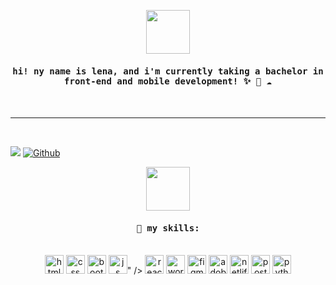 <!DOCTYPE html>
<html lang="en">
<head>
    <meta charset="UTF-8">
    <meta name="viewport" content="width=device-width, initial-scale=1.0">
</head>
<body>
    <p align="center">
        <img src="https://media.giphy.com/media/kcwaVQJLWCqcK1s8zW/giphy.gif" width="70" height="70" />
    </p>
    <h4 align="center"><samp> hi! ny name is lena, and i'm currently taking a bachelor in front-end and mobile development! ✨ 🌱 ☁️ </samp></h4>
    <br>
    <hr>
    <br>

![](https://visitor-badge.laobi.icu/badge?page_id=explicitlena.explicitlena)
[![Github](https://img.shields.io/github/followers/explicitlena?label=Follow&style=social)](https://github.com/explicitlena.explicitlena)

<p align="center">
    <img src="https://media.giphy.com/media/hcYsJPR6cueI2ruIVu/giphy.gif" width="70" height="70" />
 </p> 

<h4 align="center"><samp>🌱 my skills:
</samp></h4>
<br>
<div align="center" class="icon-container">
    <img alt="html" width="30px" src="https://cdn.jsdelivr.net/gh/devicons/devicon/icons/html5/html5-plain.svg"/>
    <img alt="css" width="30px" src="https://cdn.jsdelivr.net/gh/devicons/devicon/icons/css3/css3-plain.svg"/>
    <img alt="bootstrap" width="30px" src="https://cdn.jsdelivr.net/gh/devicons/devicon@latest/icons/bootstrap/bootstrap-original.svg" />
    <img alt="js" width="30px" src="https://cdn.jsdelivr.net/gh/devicons/devicon@latest/icons/java/java-original.svg" />" />
    <img alt="react" width="30px" src="https://cdn.jsdelivr.net/gh/devicons/devicon@latest/icons/react/react-original.svg" />
    <img alt="wordpress" width="30px" src="https://cdn.jsdelivr.net/gh/devicons/devicon@latest/icons/wordpress/wordpress-original.svg" />
    <img alt="figma" width="30px" src="https://cdn.jsdelivr.net/gh/devicons/devicon@latest/icons/figma/figma-original.svg" />
    <img alt="adobe xd" width="30px" src="https://cdn.jsdelivr.net/gh/devicons/devicon@latest/icons/xd/xd-original.svg" />
    <img alt="netlify" width="30px" src="https://cdn.jsdelivr.net/gh/devicons/devicon@latest/icons/netlify/netlify-original.svg" />
    <img alt="postman" width="30px" src="https://cdn.jsdelivr.net/gh/devicons/devicon@latest/icons/postman/postman-original.svg" />
    <img alt="python" width="30px" src="https://cdn.jsdelivr.net/gh/devicons/devicon@latest/icons/python/python-original.svg" />
</div>

